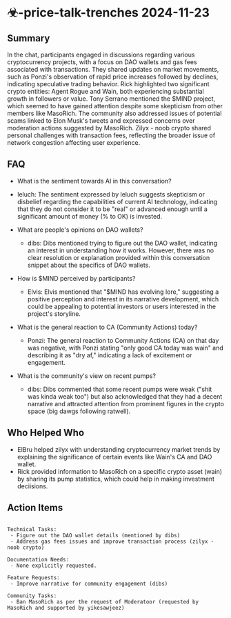 # ☣-price-talk-trenches 2024-11-23

## Summary
 In the chat, participants engaged in discussions regarding various cryptocurrency projects, with a focus on DAO wallets and gas fees associated with transactions. They shared updates on market movements, such as Ponzi's observation of rapid price increases followed by declines, indicating speculative trading behavior. Rick highlighted two significant crypto entities: Agent Rogue and Wain, both experiencing substantial growth in followers or value. Tony Serrano mentioned the $MIND project, which seemed to have gained attention despite some skepticism from other members like MasoRich. The community also addressed issues of potential scams linked to Elon Musk's tweets and expressed concerns over moderation actions suggested by MasoRich. Zilyx - noob crypto shared personal challenges with transaction fees, reflecting the broader issue of network congestion affecting user experience.

## FAQ
 - What is the sentiment towards AI in this conversation?
  - leluch: The sentiment expressed by leluch suggests skepticism or disbelief regarding the capabilities of current AI technology, indicating that they do not consider it to be "real" or advanced enough until a significant amount of money (% to OK) is invested.

- What are people's opinions on DAO wallets?
  - dibs: Dibs mentioned trying to figure out the DAO wallet, indicating an interest in understanding how it works. However, there was no clear resolution or explanation provided within this conversation snippet about the specifics of DAO wallets.

- How is $MIND perceived by participants?
  - Elvis: Elvis mentioned that "$MIND has evolving lore," suggesting a positive perception and interest in its narrative development, which could be appealing to potential investors or users interested in the project's storyline.

- What is the general reaction to CA (Community Actions) today?
  - Ponzi: The general reaction to Community Actions (CA) on that day was negative, with Ponzi stating "only good CA today was wain" and describing it as "dry af," indicating a lack of excitement or engagement.

- What is the community's view on recent pumps?
  - dibs: Dibs commented that some recent pumps were weak ("shit was kinda weak too") but also acknowledged that they had a decent narrative and attracted attention from prominent figures in the crypto space (big dawgs following ratwell).

## Who Helped Who
 - ElBru helped zilyx with understanding cryptocurrency market trends by explaining the significance of certain events like Wain's CA and DAO wallet.
- Rick provided information to MasoRich on a specific crypto asset (wain) by sharing its pump statistics, which could help in making investment deciisions.

## Action Items
 ```

Technical Tasks:
  - Figure out the DAO wallet details (mentioned by dibs)
  - Address gas fees issues and improve transaction process (zilyx - noob crypto)

Documentation Needs:
  - None explicitly requested.

Feature Requests:
  - Improve narrative for community engagement (dibs)

Community Tasks:
  - Ban MasoRich as per the request of Moderatoor (requested by MasoRich and supported by yikesawjeez)
```

